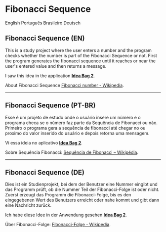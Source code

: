 # Fibonacci Sequence

English
Português Brasileiro
Deutsch


## Fibonacci Sequence (EN)

This is a study project where the user enters a number and the program checks whether the number is part of the Fibonacci Sequence or not.
First the program generates the fibonacci sequence until it reaches or near the user's entered value and then returns a message.

I saw this idea in the application [__Idea Bag 2__](https://play.google.com/store/apps/details?id=com.alansa.ideabag2).

About Fibonacci Sequence [Fibonacci number - Wikipedia](https://en.wikipedia.org/wiki/Fibonacci_number).

---

## Fibonacci Sequence (PT-BR)

Esse é um projeto de estudo onde o usuário insere um número e o programa checa se o número faz parte da Sequência de Fibonacci ou não.
Primeiro o programa gera a sequência de fibonacci até chegar no ou proximo do valor inserido do usuário e depois retorna uma mensagem.

Vi essa ideia no aplicativo [__Idea Bag 2__](https://play.google.com/store/apps/details?id=com.alansa.ideabag2).

Sobre Sequência Fibonacci: [Sequência de Fibonacci – Wikipédia](https://pt.wikipedia.org/wiki/Sequ%C3%AAncia_de_Fibonacci).

---

## Fibonacci Sequence (DE)

Dies ist ein Studienprojekt, bei dem der Benutzer eine Nummer eingibt und das Programm prüft, ob die Nummer Teil der Fibonacci-Folge ist oder nicht.
Zuerst erzeugt das Programm die Fibonacci-Folge, bis es den eingegebenen Wert des Benutzers erreicht oder nahe kommt und gibt dann eine Nachricht zurück.

Ich habe diese Idee in der Anwendung gesehen [__Idea Bag 2__](https://play.google.com/store/apps/details?id=com.alansa.ideabag2).

Über Fibonacci-Folge: [Fibonacci-Folge - Wikipedia](https://de.wikipedia.org/wiki/Fibonacci-Folge).
